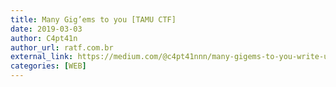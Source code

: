 ```yaml
---
title: Many Gig’ems to you [TAMU CTF]
date: 2019-03-03
author: C4pt41n
author_url: ratf.com.br
external_link: https://medium.com/@c4pt41nnn/many-gigems-to-you-write-up-145ecc1fe7c8
categories: [WEB]
---
```

